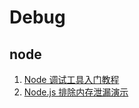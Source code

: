 # Debug

## node

1. [Node 调试工具入门教程](http://www.ruanyifeng.com/blog/2018/03/node-debugger.html)
2. [Node.js 排除内存泄漏演示](https://zhuanlan.zhihu.com/p/105708517)
